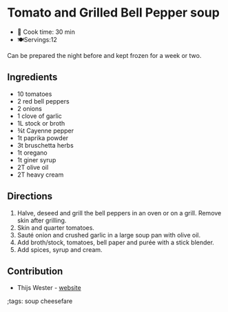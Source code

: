 # Tomato and Grilled Bell Pepper soup

- 🍳 Cook time: 30 min
- 🍽️Servings:12

Can be prepared the night before and kept frozen for a week or two.

## Ingredients

- 10 tomatoes
- 2 red bell peppers
- 2 onions
- 1 clove of garlic
- 1L stock or broth
- ¾t Cayenne pepper
- 1t paprika powder
- 3t bruschetta herbs
- 1t oregano
- 1t giner syrup
- 2T olive oil
- 2T heavy cream

## Directions

1. Halve, deseed and grill the bell peppers in an oven or on a grill. Remove skin after grilling.
2. Skin and quarter tomatoes.
3. Sauté onion and crushed garlic in a large soup pan with olive oil.
4. Add broth/stock, tomatoes, bell paper and purée with a stick blender.
5. Add spices, syrup and cream.

## Contribution

- Thijs Wester - [website](https://twester.tk)

;tags: soup cheesefare
